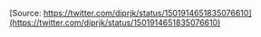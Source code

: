 [Source: https://twitter.com/diprjk/status/1501914651835076610](https://twitter.com/diprjk/status/1501914651835076610)